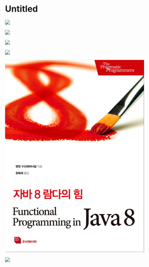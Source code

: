 # Untitled

![](<../../.gitbook/assets/스크린샷 2021-11-11 오후 10.36.04.png>)



![](<../../.gitbook/assets/스크린샷 2021-11-11 오후 10.35.38.png>)



![](<../../.gitbook/assets/스크린샷 2021-11-11 오후 10.41.32.png>)

![](<../../.gitbook/assets/스크린샷 2021-11-11 오후 10.43.38.png>)

![](../../.gitbook/assets/x9791195149230.jpeg)







![](broken-reference)
